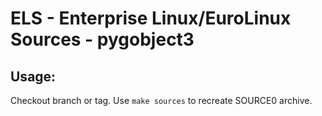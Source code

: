 # ELS - Enterprise Linux/EuroLinux Sources - pygobject3
 
## Usage:
  Checkout branch or tag. Use `make sources` to recreate  SOURCE0 archive.
